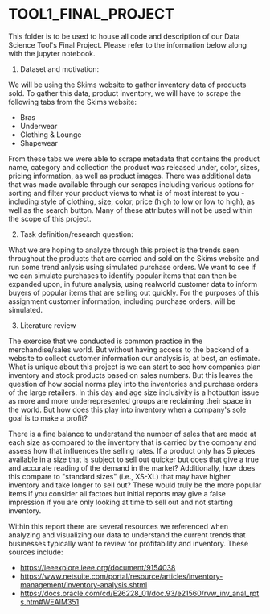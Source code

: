 # TOOL1_FINAL_PROJECT

This folder is to be used to house all code and description of our Data Science Tool's Final Project. Please refer to the information below along with the jupyter notebook.




1. Dataset and motivation:

We will be using the Skims website to gather inventory data of products sold. To gather this data, product inventory, we will have to scrape the following tabs from the Skims website:

+ Bras
+ Underwear
+ Clothing & Lounge
+ Shapewear

From these tabs we were able to scrape metadata that contains the product name, category and collection the product was released under, color, sizes, pricing information, as well as product images. There was additional data that was made available through our scrapes including various options for sorting and filter your product views to what is of most interest to you - including style of clothing, size, color, price (high to low or low to high), as well as the search button. Many of these attributes will not be used within the scope of this project.


2. Task definition/research question:

What we are hoping to analyze through this project is the trends seen throughout the products that are carried and sold on the Skims website and run some trend anlysis using simulated purchase orders. We want to see if we can simulate purchases to identify popular items that can then be expanded upon, in future analysis, using realworld customer data to inform buyers of popular items that are selling out quickly. For the purposes of this assignment customer information, including purchase orders, will be simulated.


3. Literature review

The exercise that we conducted is common practice in the merchandise/sales world. But without having access to the backend of a website to collect customer information our analysis is, at best, an estimate. What is unique about this project is we can start to see how companies plan inventory and stock products based on sales numbers. But this leaves the question of how social norms play into the inventories and purchase orders of the large retailers. In this day and age size inclusivity is a hotbutton issue as more and more underrepresented groups are reclaiming their space in the world. But how does this play into inventory when a company's sole goal is to make a profit? 

There is a fine balance to understand the number of sales that are made at each size as compared to the inventory that is carried by the company and assess how that influences the selling rates. If a product only has 5 pieces available in a size that is subject to sell out quicker but does that give a true and accurate reading of the demand in the market? Additionally, how does this compare to "standard sizes" (i.e., XS-XL) that may have higher inventory and take longer to sell out? These would truly be the more popular items if you consider all factors but initial reports may give a false impression if you are only looking at time to sell out and not starting inventory. 

Within this report there are several resources we referenced when analyzing and visualizing our data to understand the current trends that businesses typically want to review for profitability and inventory. These sources include:

+ https://ieeexplore.ieee.org/document/9154038
+ https://www.netsuite.com/portal/resource/articles/inventory-management/inventory-analysis.shtml
+ https://docs.oracle.com/cd/E26228_01/doc.93/e21560/rvw_inv_anal_rpts.htm#WEAIM351


